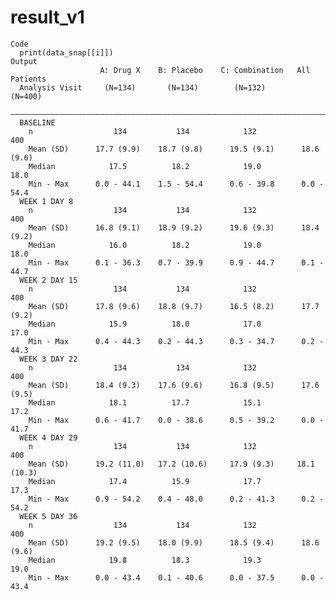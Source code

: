 # result_v1

    Code
      print(data_snap[[i]])
    Output
                        A: Drug X    B: Placebo    C: Combination   All Patients
      Analysis Visit     (N=134)       (N=134)        (N=132)         (N=400)   
      ——————————————————————————————————————————————————————————————————————————
      BASELINE                                                                  
        n                  134           134            132             400     
        Mean (SD)      17.7 (9.9)    18.7 (9.8)      19.5 (9.1)      18.6 (9.6) 
        Median            17.5          18.2            19.0            18.0    
        Min - Max      0.0 - 44.1    1.5 - 54.4      0.6 - 39.8      0.0 - 54.4 
      WEEK 1 DAY 8                                                              
        n                  134           134            132             400     
        Mean (SD)      16.8 (9.1)    18.9 (9.2)      19.6 (9.3)      18.4 (9.2) 
        Median            16.0          18.2            19.0            18.0    
        Min - Max      0.1 - 36.3    0.7 - 39.9      0.9 - 44.7      0.1 - 44.7 
      WEEK 2 DAY 15                                                             
        n                  134           134            132             400     
        Mean (SD)      17.8 (9.6)    18.8 (9.7)      16.5 (8.2)      17.7 (9.2) 
        Median            15.9          18.0            17.0            17.0    
        Min - Max      0.4 - 44.3    0.2 - 44.3      0.3 - 34.7      0.2 - 44.3 
      WEEK 3 DAY 22                                                             
        n                  134           134            132             400     
        Mean (SD)      18.4 (9.3)    17.6 (9.6)      16.8 (9.5)      17.6 (9.5) 
        Median            18.1          17.7            15.1            17.2    
        Min - Max      0.6 - 41.7    0.0 - 38.6      0.5 - 39.2      0.0 - 41.7 
      WEEK 4 DAY 29                                                             
        n                  134           134            132             400     
        Mean (SD)      19.2 (11.0)   17.2 (10.6)     17.9 (9.3)     18.1 (10.3) 
        Median            17.4          15.9            17.7            17.3    
        Min - Max      0.9 - 54.2    0.4 - 48.0      0.2 - 41.3      0.2 - 54.2 
      WEEK 5 DAY 36                                                             
        n                  134           134            132             400     
        Mean (SD)      19.2 (9.5)    18.0 (9.9)      18.5 (9.4)      18.6 (9.6) 
        Median            19.8          18.3            19.3            19.0    
        Min - Max      0.0 - 43.4    0.1 - 40.6      0.0 - 37.5      0.0 - 43.4 

